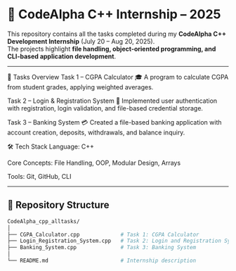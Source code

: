 # 📂 CodeAlpha C++ Internship – 2025  

This repository contains all the tasks completed during my **CodeAlpha C++ Development Internship** (July 20 – Aug 20, 2025).  
The projects highlight **file handling, object-oriented programming, and CLI-based application development**.  

---

📝 Tasks Overview
Task 1 – CGPA Calculator 🎓
A program to calculate CGPA from student grades, applying weighted averages.

Task 2 – Login & Registration System 🔐
Implemented user authentication with registration, login validation, and file-based credential storage.

Task 3 – Banking System 💳
Created a file-based banking application with account creation, deposits, withdrawals, and balance inquiry.

🛠️ Tech Stack
Language: C++

Core Concepts: File Handling, OOP, Modular Design, Arrays

Tools: Git, GitHub, CLI

---

## 📁 Repository Structure  

```bash
CodeAlpha_cpp_alltasks/
│
├── CGPA_Calculator.cpp             # Task 1: CGPA Calculator
├── Login_Registration_System.cpp   # Task 2: Login and Registration System
├── Banking_System.cpp              # Task 3: Banking System
│
└── README.md                       # Internship description
